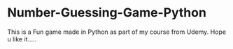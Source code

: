 # Number-Guessing-Game-Python
This is a Fun game made in Python as part of my course from Udemy.
Hope u like it..... 
